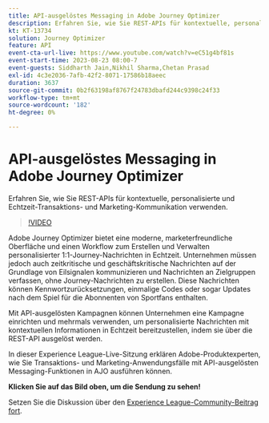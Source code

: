 ```yaml
---
title: API-ausgelöstes Messaging in Adobe Journey Optimizer
description: Erfahren Sie, wie Sie REST-APIs für kontextuelle, personalisierte und Echtzeit-Transaktions- und Marketing-Kommunikation verwenden.
kt: KT-13734
solution: Journey Optimizer
feature: API
event-cta-url-live: https://www.youtube.com/watch?v=eC51g4bf81s
event-start-time: 2023-08-23 08:00-7
event-guests: Siddharth Jain,Nikhil Sharma,Chetan Prasad
exl-id: 4c3e2036-7afb-42f2-8071-17586b18aeec
duration: 3637
source-git-commit: 0b2f63198af8767f24783dbafd244c9398c24f33
workflow-type: tm+mt
source-wordcount: '182'
ht-degree: 0%

---
```


# API-ausgelöstes Messaging in Adobe Journey Optimizer

Erfahren Sie, wie Sie REST-APIs für kontextuelle, personalisierte und Echtzeit-Transaktions- und Marketing-Kommunikation verwenden.

>[!VIDEO](https://video.tv.adobe.com/v/3422169/?learn=on)

Adobe Journey Optimizer bietet eine moderne, marketerfreundliche Oberfläche und einen Workflow zum Erstellen und Verwalten personalisierter 1:1-Journey-Nachrichten in Echtzeit. Unternehmen müssen jedoch auch zeitkritische und geschäftskritische Nachrichten auf der Grundlage von Eilsignalen kommunizieren und Nachrichten an Zielgruppen verfassen, ohne Journey-Nachrichten zu erstellen. Diese Nachrichten können Kennwortzurücksetzungen, einmalige Codes oder sogar Updates nach dem Spiel für die Abonnenten von Sportfans enthalten.

Mit API-ausgelösten Kampagnen können Unternehmen eine Kampagne einrichten und mehrmals verwenden, um personalisierte Nachrichten mit kontextuellen Informationen in Echtzeit bereitzustellen, indem sie über die REST-API ausgelöst werden.

In dieser Experience League-Live-Sitzung erklären Adobe-Produktexperten, wie Sie Transaktions- und Marketing-Anwendungsfälle mit API-ausgelösten Messaging-Funktionen in AJO ausführen können.

**Klicken Sie auf das Bild oben, um die Sendung zu sehen!**

Setzen Sie die Diskussion über den [Experience League-Community-Beitrag fort](https://experienceleaguecommunities.adobe.com/t5/journey-optimizer-discussions/experience-league-live-post-session-discussion-api-triggered/m-p/614273#M132).

